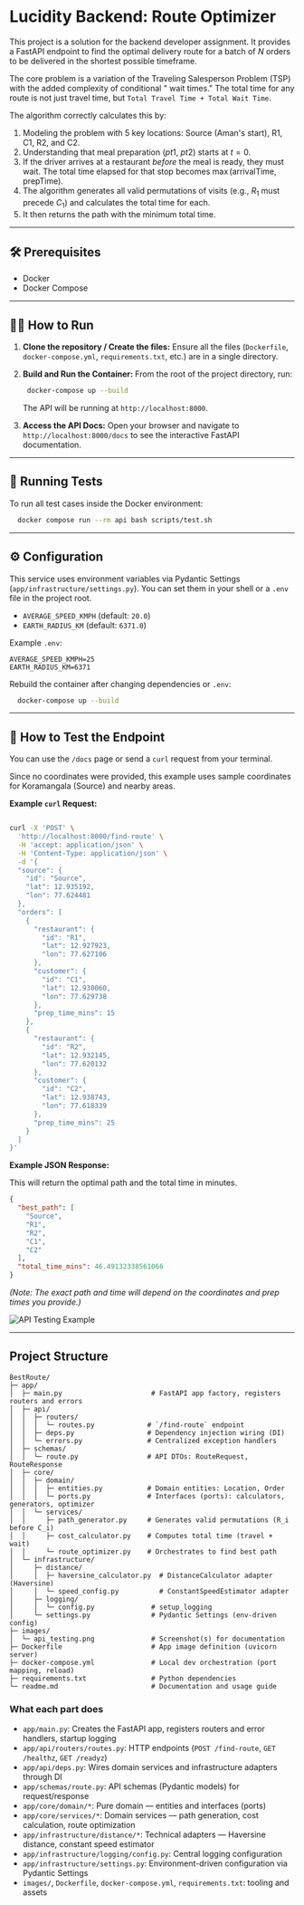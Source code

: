 # Lucidity Backend: Route Optimizer

This project is a solution for the backend developer assignment. It provides a FastAPI endpoint to find the
optimal delivery route for a batch of $N$ orders to be delivered in the shortest possible timeframe.

The core problem is a variation of the Traveling Salesperson Problem (TSP) with the added complexity of conditional "
wait times." The total time for any route is not just travel time, but `Total Travel Time + Total Wait Time`.

The algorithm correctly calculates this by:

1. Modeling the problem with 5 key locations: Source (Aman's start), R1, C1, R2, and C2.
2. Understanding that meal preparation ($pt1$, $pt2$) starts at $t=0$.
3. If the driver arrives at a restaurant *before* the meal is ready, they must wait. The total time elapsed for that
   stop becomes $\max(\text{arrivalTime}, \text{prepTime})$.
4. The algorithm generates all valid permutations of visits (e.g., $R_1$ must precede $C_1$) and calculates the total
   time for each.
5. It then returns the path with the minimum total time.

---

## 🛠 Prerequisites

* Docker
* Docker Compose

---

## 🏃‍♀️ How to Run

1. **Clone the repository / Create the files:**
   Ensure all the files (`Dockerfile`, `docker-compose.yml`, `requirements.txt`, etc.) are in a single directory.

2. **Build and Run the Container:**
   From the root of the project directory, run:
   ```bash
    docker-compose up --build
   ```
   The API will be running at `http://localhost:8000`.

3. **Access the API Docs:**
   Open your browser and navigate to `http://localhost:8000/docs` to see the interactive FastAPI documentation.

---

## 🧪 Running Tests

To run all test cases inside the Docker environment:

```bash
  docker compose run --rm api bash scripts/test.sh
````
---

## ⚙️ Configuration

This service uses environment variables via Pydantic Settings (`app/infrastructure/settings.py`). You can set them in your shell or a `.env` file in the project root.

- `AVERAGE_SPEED_KMPH` (default: `20.0`)
- `EARTH_RADIUS_KM` (default: `6371.0`)

Example `.env`:
```env
AVERAGE_SPEED_KMPH=25
EARTH_RADIUS_KM=6371
```

Rebuild the container after changing dependencies or `.env`:
```bash
  docker-compose up --build
```

---

## 🔬 How to Test the Endpoint

You can use the `/docs` page or send a `curl` request from your terminal.

Since no coordinates were provided, this example uses sample coordinates for Koramangala (Source) and
nearby areas.

**Example `curl` Request:**

```bash

curl -X 'POST' \
  'http://localhost:8000/find-route' \
  -H 'accept: application/json' \
  -H 'Content-Type: application/json' \
  -d '{
  "source": {
    "id": "Source",
    "lat": 12.935192,
    "lon": 77.624481
  },
  "orders": [
    {
      "restaurant": {
        "id": "R1",
        "lat": 12.927923,
        "lon": 77.627106
      },
      "customer": {
        "id": "C1",
        "lat": 12.930060,
        "lon": 77.629738
      },
      "prep_time_mins": 15
    },
    {
      "restaurant": {
        "id": "R2",
        "lat": 12.932145,
        "lon": 77.620132
      },
      "customer": {
        "id": "C2",
        "lat": 12.938743,
        "lon": 77.618339
      },
      "prep_time_mins": 25
    }
  ]
}'
```

**Example JSON Response:**

This will return the optimal path and the total time in minutes.

```json
{
  "best_path": [
    "Source",
    "R1",
    "R2",
    "C1",
    "C2"
  ],
  "total_time_mins": 46.49132338561066
}
```

*(Note: The exact path and time will depend on the coordinates and prep times you provide.)*


![API Testing Example](./images/api_testing.png)

---

## Project Structure

```text
BestRoute/
├─ app/
│  ├─ main.py                      # FastAPI app factory, registers routers and errors
│  ├─ api/
│  │  ├─ routers/
│  │  │  └─ routes.py             # `/find-route` endpoint
│  │  ├─ deps.py                  # Dependency injection wiring (DI)
│  │  └─ errors.py                # Centralized exception handlers
│  ├─ schemas/
│  │  └─ route.py                 # API DTOs: RouteRequest, RouteResponse
│  ├─ core/
│  │  ├─ domain/
│  │  │  ├─ entities.py           # Domain entities: Location, Order
│  │  │  └─ ports.py              # Interfaces (ports): calculators, generators, optimizer
│  │  └─ services/
│  │     ├─ path_generator.py     # Generates valid permutations (R_i before C_i)
│  │     ├─ cost_calculator.py    # Computes total time (travel + wait)
│  │     └─ route_optimizer.py    # Orchestrates to find best path
│  └─ infrastructure/
│     ├─ distance/
│     │  ├─ haversine_calculator.py  # DistanceCalculator adapter (Haversine)
│     │  └─ speed_config.py          # ConstantSpeedEstimator adapter
│     ├─ logging/
│     │  └─ config.py              # setup_logging
│     └─ settings.py               # Pydantic Settings (env-driven config)
├─ images/
│  └─ api_testing.png              # Screenshot(s) for documentation
├─ Dockerfile                      # App image definition (uvicorn server)
├─ docker-compose.yml              # Local dev orchestration (port mapping, reload)
├─ requirements.txt                # Python dependencies
└─ readme.md                       # Documentation and usage guide
```

### What each part does

- `app/main.py`: Creates the FastAPI app, registers routers and error handlers, startup logging
- `app/api/routers/routes.py`: HTTP endpoints (`POST /find-route`, `GET /healthz`, `GET /readyz`)
- `app/api/deps.py`: Wires domain services and infrastructure adapters through DI
- `app/schemas/route.py`: API schemas (Pydantic models) for request/response
- `app/core/domain/*`: Pure domain — entities and interfaces (ports)
- `app/core/services/*`: Domain services — path generation, cost calculation, route optimization
- `app/infrastructure/distance/*`: Technical adapters — Haversine distance, constant speed estimator
- `app/infrastructure/logging/config.py`: Central logging configuration
- `app/infrastructure/settings.py`: Environment-driven configuration via Pydantic Settings
- `images/`, `Dockerfile`, `docker-compose.yml`, `requirements.txt`: tooling and assets

